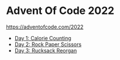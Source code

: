 # Advent Of Code 2022

https://adventofcode.com/2022

  * [Day 1: Calorie Counting](./src/Day%2001%20Calorie%20Counting.ipynb)
  * [Day 2: Rock Paper Scissors](./src/Day%2002%20Rock%20Paper%20Scissors.ipynb)
  * [Day 3: Rucksack Reorgan](./src/Day%2003%20Rucksack%20Reorganization.ipynb)
  